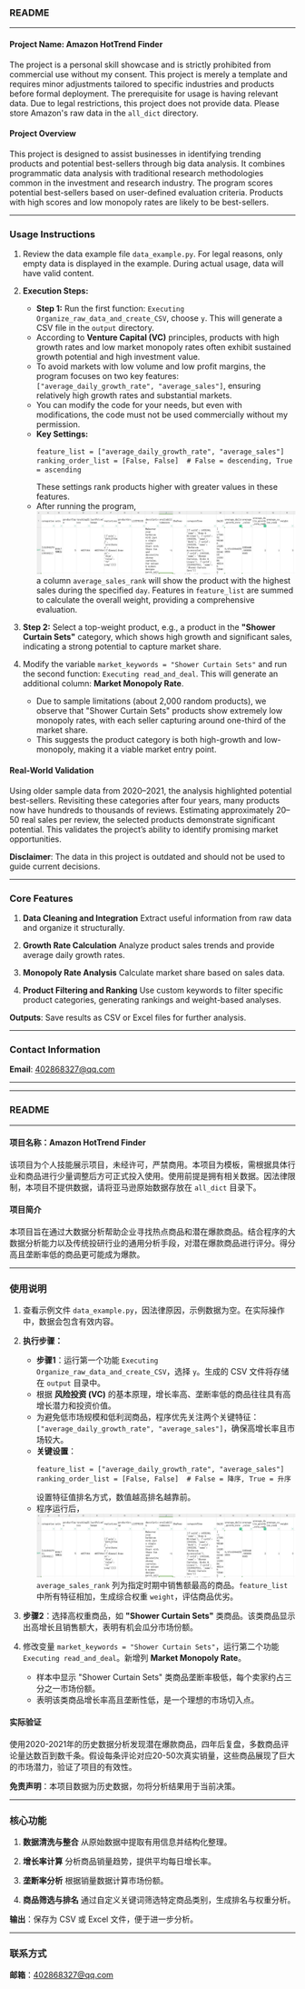 ### **README**

---

#### **Project Name: Amazon HotTrend Finder**
The project is a personal skill showcase and is strictly prohibited from commercial use without my consent. This project is merely a template and requires minor adjustments tailored to specific industries and products before formal deployment. The prerequisite for usage is having relevant data. Due to legal restrictions, this project does not provide data. Please store Amazon's raw data in the `all_dict` directory.

#### **Project Overview**
This project is designed to assist businesses in identifying trending products and potential best-sellers through big data analysis. It combines programmatic data analysis with traditional research methodologies common in the investment and research industry. The program scores potential best-sellers based on user-defined evaluation criteria. Products with high scores and low monopoly rates are likely to be best-sellers.

---

### **Usage Instructions**
1. Review the data example file `data_example.py`. For legal reasons, only empty data is displayed in the example. During actual usage, data will have valid content.
   
2. **Execution Steps:**
   - **Step 1:** Run the first function: `Executing Organize_raw_data_and_create_CSV`, choose `y`. This will generate a CSV file in the `output` directory.
   - According to **Venture Capital (VC)** principles, products with high growth rates and low market monopoly rates often exhibit sustained growth potential and high investment value. 
   - To avoid markets with low volume and low profit margins, the program focuses on two key features: `["average_daily_growth_rate", "average_sales"]`, ensuring relatively high growth rates and substantial markets.
   - You can modify the code for your needs, but even with modifications, the code must not be used commercially without my permission.
   - **Key Settings:**
     ```
     feature_list = ["average_daily_growth_rate", "average_sales"]
     ranking_order_list = [False, False]  # False = descending, True = ascending
     ```
     These settings rank products higher with greater values in these features.
   - After running the program,
![images](images/pic.png)
a column `average_sales_rank` will show the product with the highest sales during the specified `day`. Features in `feature_list` are summed to calculate the overall weight, providing a comprehensive evaluation.

3. **Step 2:** Select a top-weight product, e.g., a product in the **"Shower Curtain Sets"** category, which shows high growth and significant sales, indicating a strong potential to capture market share.

4. Modify the variable `market_keywords = "Shower Curtain Sets"` and run the second function: `Executing read_and_deal`. This will generate an additional column: **Market Monopoly Rate**. 
   - Due to sample limitations (about 2,000 random products), we observe that "Shower Curtain Sets" products show extremely low monopoly rates, with each seller capturing around one-third of the market share.
   - This suggests the product category is both high-growth and low-monopoly, making it a viable market entry point.

#### **Real-World Validation**
Using older sample data from 2020–2021, the analysis highlighted potential best-sellers. Revisiting these categories after four years, many products now have hundreds to thousands of reviews. Estimating approximately 20–50 real sales per review, the selected products demonstrate significant potential. This validates the project’s ability to identify promising market opportunities.

**Disclaimer**: The data in this project is outdated and should not be used to guide current decisions.

---

### **Core Features**
1. **Data Cleaning and Integration**
   Extract useful information from raw data and organize it structurally.

2. **Growth Rate Calculation**
   Analyze product sales trends and provide average daily growth rates.

3. **Monopoly Rate Analysis**
   Calculate market share based on sales data.

4. **Product Filtering and Ranking**
   Use custom keywords to filter specific product categories, generating rankings and weight-based analyses.

**Outputs**: Save results as CSV or Excel files for further analysis.

---

### **Contact Information**
**Email**: 402868327@qq.com

---

---

### **README**

---

#### **项目名称：Amazon HotTrend Finder**
该项目为个人技能展示项目，未经许可，严禁商用。本项目为模板，需根据具体行业和商品进行少量调整后方可正式投入使用。使用前提是拥有相关数据。因法律限制，本项目不提供数据，请将亚马逊原始数据存放在 `all_dict` 目录下。

#### **项目简介**
本项目旨在通过大数据分析帮助企业寻找热点商品和潜在爆款商品。结合程序的大数据分析能力以及传统投研行业的通用分析手段，对潜在爆款商品进行评分。得分高且垄断率低的商品更可能成为爆款。

---

### **使用说明**
1. 查看示例文件 `data_example.py`，因法律原因，示例数据为空。在实际操作中，数据会包含有效内容。
   
2. **执行步骤：**
   - **步骤1**：运行第一个功能 `Executing Organize_raw_data_and_create_CSV`，选择 `y`。生成的 CSV 文件将存储在 `output` 目录中。
   - 根据 **风险投资 (VC)** 的基本原理，增长率高、垄断率低的商品往往具有高增长潜力和投资价值。
   - 为避免低市场规模和低利润商品，程序优先关注两个关键特征：`["average_daily_growth_rate", "average_sales"]`，确保高增长率且市场较大。
   - **关键设置**：
     ```
     feature_list = ["average_daily_growth_rate", "average_sales"]
     ranking_order_list = [False, False]  # False = 降序, True = 升序
     ```
     设置特征值排名方式，数值越高排名越靠前。
   - 程序运行后，
![images](images/pic.png)
    `average_sales_rank` 列为指定时期中销售额最高的商品。`feature_list` 中所有特征相加，生成综合权重 `weight`，评估商品优劣。

3. **步骤2**：选择高权重商品，如 **"Shower Curtain Sets"** 类商品。该类商品显示出高增长且销售额大，表明有机会瓜分市场份额。

4. 修改变量 `market_keywords = "Shower Curtain Sets"`，运行第二个功能 `Executing read_and_deal`。新增列 **Market Monopoly Rate**。 
   - 样本中显示 "Shower Curtain Sets" 类商品垄断率极低，每个卖家约占三分之一市场份额。
   - 表明该类商品增长率高且垄断性低，是一个理想的市场切入点。

#### **实际验证**
使用2020-2021年的历史数据分析发现潜在爆款商品，四年后复盘，多数商品评论量达数百到数千条。假设每条评论对应20-50次真实销量，这些商品展现了巨大的市场潜力，验证了项目的有效性。

**免责声明**：本项目数据为历史数据，勿将分析结果用于当前决策。

---

### **核心功能**
1. **数据清洗与整合**
   从原始数据中提取有用信息并结构化整理。

2. **增长率计算**
   分析商品销量趋势，提供平均每日增长率。

3. **垄断率分析**
   根据销量数据计算市场份额。

4. **商品筛选与排名**
   通过自定义关键词筛选特定商品类别，生成排名与权重分析。

**输出**：保存为 CSV 或 Excel 文件，便于进一步分析。

---

### **联系方式**
**邮箱**：402868327@qq.com
